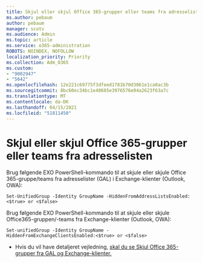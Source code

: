 ```yaml
---
title: Skjul eller skjul Office 365-grupper eller teams fra adresselisten
ms.author: pebaum
author: pebaum
manager: scotv
ms.audience: Admin
ms.topic: article
ms.service: o365-administration
ROBOTS: NOINDEX, NOFOLLOW
localization_priority: Priority
ms.collection: Adm_O365
ms.custom:
- "9002947"
- "5642"
ms.openlocfilehash: 12e221c69775f3dfeed1781b70d3061e1ca0ac3b
ms.sourcegitcommit: 8bc60ec34bc1e40685e3976576e04a2623f63a7c
ms.translationtype: MT
ms.contentlocale: da-DK
ms.lasthandoff: 04/15/2021
ms.locfileid: "51811450"
---
```

# <a name="hide-or-un-hide-office-365-groups-or-teams-from-address-list"></a>Skjul eller skjul Office 365-grupper eller teams fra adresselisten

Brug følgende EXO PowerShell-kommando til at skjule eller skjule Office 365-gruppe/teams fra adresselister (GAL) i Exchange-klienter (Outlook, OWA):

`
    Set-UnifiedGroup -Identity GroupName -HiddenFromAddressListsEnabled:<$true> or <$false>
`

Brug følgende EXO PowerShell-kommando til at skjule eller skjule Office365-gruppen/-teams fra Exchange-klienter (Outlook, OWA):

`
    Set-unifiedGroup -Identity GroupName -HiddenFromExchangeClientsEnabled:<$true> or <$false>
`

- Hvis du vil have detaljeret vejledning, [skal du se Skjul Office 365-grupper fra GAL og Exchange-klienter.](https://docs.microsoft.com/schooldatasync/hide-office-365-groups-from-the-gal)
